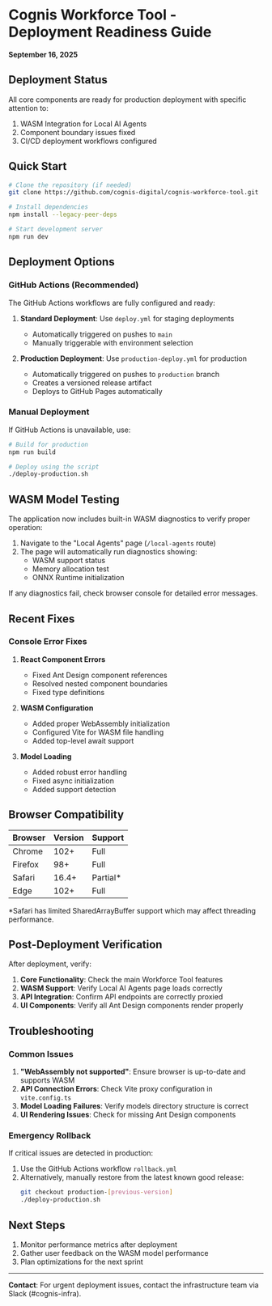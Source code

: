 # Cognis Workforce Tool - Deployment Readiness Guide
**September 16, 2025**

## Deployment Status

All core components are ready for production deployment with specific attention to:

1. WASM Integration for Local AI Agents
2. Component boundary issues fixed
3. CI/CD deployment workflows configured

## Quick Start

```bash
# Clone the repository (if needed)
git clone https://github.com/cognis-digital/cognis-workforce-tool.git

# Install dependencies
npm install --legacy-peer-deps

# Start development server
npm run dev
```

## Deployment Options

### GitHub Actions (Recommended)

The GitHub Actions workflows are fully configured and ready:

1. **Standard Deployment**: Use `deploy.yml` for staging deployments
   - Automatically triggered on pushes to `main`
   - Manually triggerable with environment selection

2. **Production Deployment**: Use `production-deploy.yml` for production
   - Automatically triggered on pushes to `production` branch
   - Creates a versioned release artifact
   - Deploys to GitHub Pages automatically

### Manual Deployment

If GitHub Actions is unavailable, use:

```bash
# Build for production
npm run build

# Deploy using the script
./deploy-production.sh
```

## WASM Model Testing

The application now includes built-in WASM diagnostics to verify proper operation:

1. Navigate to the "Local Agents" page (`/local-agents` route)
2. The page will automatically run diagnostics showing:
   - WASM support status
   - Memory allocation test
   - ONNX Runtime initialization
   
If any diagnostics fail, check browser console for detailed error messages.

## Recent Fixes

### Console Error Fixes

1. **React Component Errors**
   - Fixed Ant Design component references
   - Resolved nested component boundaries
   - Fixed type definitions

2. **WASM Configuration**
   - Added proper WebAssembly initialization
   - Configured Vite for WASM file handling
   - Added top-level await support

3. **Model Loading**
   - Added robust error handling
   - Fixed async initialization
   - Added support detection

## Browser Compatibility

| Browser | Version | Support |
|---------|---------|---------|
| Chrome  | 102+    | Full    |
| Firefox | 98+     | Full    |
| Safari  | 16.4+   | Partial* |
| Edge    | 102+    | Full    |

*Safari has limited SharedArrayBuffer support which may affect threading performance.

## Post-Deployment Verification

After deployment, verify:

1. **Core Functionality**: Check the main Workforce Tool features
2. **WASM Support**: Verify Local AI Agents page loads correctly
3. **API Integration**: Confirm API endpoints are correctly proxied
4. **UI Components**: Verify all Ant Design components render properly

## Troubleshooting

### Common Issues

1. **"WebAssembly not supported"**: Ensure browser is up-to-date and supports WASM
2. **API Connection Errors**: Check Vite proxy configuration in `vite.config.ts`
3. **Model Loading Failures**: Verify models directory structure is correct
4. **UI Rendering Issues**: Check for missing Ant Design components

### Emergency Rollback

If critical issues are detected in production:

1. Use the GitHub Actions workflow `rollback.yml`
2. Alternatively, manually restore from the latest known good release:
   ```bash
   git checkout production-[previous-version]
   ./deploy-production.sh
   ```

## Next Steps

1. Monitor performance metrics after deployment
2. Gather user feedback on the WASM model performance
3. Plan optimizations for the next sprint

---

**Contact**: For urgent deployment issues, contact the infrastructure team via Slack (#cognis-infra).
